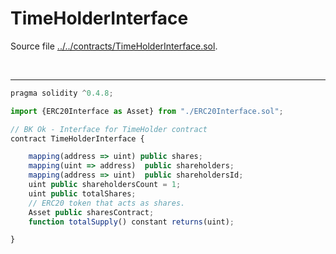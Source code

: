 # TimeHolderInterface

Source file [../../contracts/TimeHolderInterface.sol](../../contracts/TimeHolderInterface.sol).

<br />

<hr />

```javascript
pragma solidity ^0.4.8;

import {ERC20Interface as Asset} from "./ERC20Interface.sol";

// BK Ok - Interface for TimeHolder contract
contract TimeHolderInterface {

    mapping(address => uint) public shares;
    mapping(uint => address)  public shareholders;
    mapping(address => uint)  public shareholdersId;
    uint public shareholdersCount = 1;
    uint public totalShares;
    // ERC20 token that acts as shares.
    Asset public sharesContract;
    function totalSupply() constant returns(uint);

}



```

